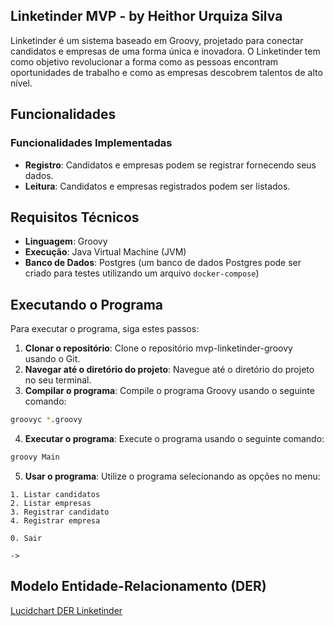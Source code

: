 **Linketinder MVP - by Heithor Urquiza Silva**
------------

Linketinder é um sistema baseado em Groovy, projetado para conectar candidatos e empresas de uma forma única e inovadora. O Linketinder tem como objetivo revolucionar a forma como as pessoas encontram oportunidades de trabalho e como as empresas descobrem talentos de alto nível.

**Funcionalidades**
------------

### Funcionalidades Implementadas

* **Registro**: Candidatos e empresas podem se registrar fornecendo seus dados.
* **Leitura**: Candidatos e empresas registrados podem ser listados.

**Requisitos Técnicos**
-------------------------

* **Linguagem**: Groovy
* **Execução**: Java Virtual Machine (JVM)
* **Banco de Dados**: Postgres (um banco de dados Postgres pode ser criado para testes utilizando um arquivo `docker-compose`)

**Executando o Programa**
-------------------------

Para executar o programa, siga estes passos:

1. **Clonar o repositório**: Clone o repositório mvp-linketinder-groovy usando o Git.
2. **Navegar até o diretório do projeto**: Navegue até o diretório do projeto no seu terminal.
3. **Compilar o programa**: Compile o programa Groovy usando o seguinte comando:
```bash
groovyc *.groovy
```
4. **Executar o programa**: Execute o programa usando o seguinte comando:
```bash
groovy Main
```
5. **Usar o programa**: Utilize o programa selecionando as opções no menu:

```
1. Listar candidatos
2. Listar empresas
3. Registrar candidato
4. Registrar empresa

0. Sair

->
```

**Modelo Entidade-Relacionamento (DER)**
-------------------------

[Lucidchart DER Linketinder](https://lucid.app/lucidchart/29450b35-7207-48f5-93d1-9ee8553c7639/edit?viewport_loc=-5108%2C-1568%2C2219%2C1045%2C0_0&invitationId=inv_164f1118-18b3-43cf-806b-81405cefdca9)
